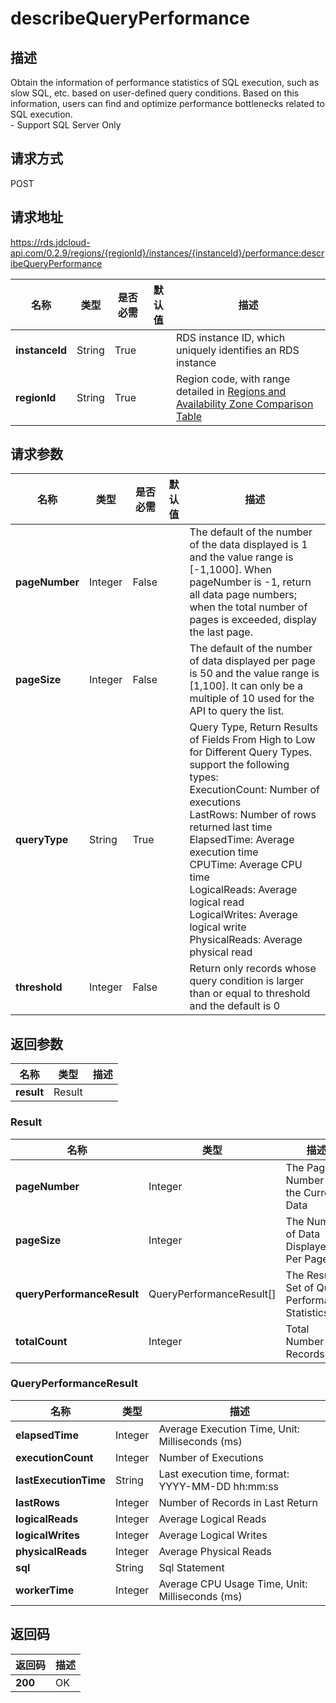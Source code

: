 # describeQueryPerformance


## 描述
Obtain the information of performance statistics of SQL execution, such as slow SQL, etc. based on user-defined query conditions. Based on this information, users can find and optimize performance bottlenecks related to SQL execution. <br>- Support SQL Server Only

## 请求方式
POST

## 请求地址
https://rds.jdcloud-api.com/0.2.9/regions/{regionId}/instances/{instanceId}/performance:describeQueryPerformance

|名称|类型|是否必需|默认值|描述|
|---|---|---|---|---|
|**instanceId**|String|True| |RDS instance ID, which uniquely identifies an RDS instance|
|**regionId**|String|True| |Region code, with range detailed in [Regions and Availability Zone Comparison Table](../Enum-Definitions/Regions-AZ.md)|

## 请求参数
|名称|类型|是否必需|默认值|描述|
|---|---|---|---|---|
|**pageNumber**|Integer|False| |The default of the number of the data displayed is 1 and the value range is [-1,1000]. When pageNumber is -1, return all data page numbers; when the total number of pages is exceeded, display the last page.|
|**pageSize**|Integer|False| |The default of the number of data displayed per page is 50 and the value range is [1,100]. It can only be a multiple of 10 used for the API to query the list.|
|**queryType**|String|True| |Query Type, Return Results of Fields From High to Low for Different Query Types. <br>support the following types: <br>ExecutionCount: Number of executions<br>LastRows: Number of rows returned last time<br>ElapsedTime: Average execution time<br>CPUTime: Average CPU time<br>LogicalReads: Average logical read<br>LogicalWrites: Average logical write<br>PhysicalReads: Average physical read<br>|
|**threshold**|Integer|False| |Return only records whose query condition is larger than or equal to threshold and the default is 0|


## 返回参数
|名称|类型|描述|
|---|---|---|
|**result**|Result| |

### Result
|名称|类型|描述|
|---|---|---|
|**pageNumber**|Integer|The Page Number of the Current Data|
|**pageSize**|Integer|The Number of Data Displayed Per Page|
|**queryPerformanceResult**|QueryPerformanceResult[]|The Result Set of Query Performance Statistics|
|**totalCount**|Integer|Total Number of Records|
### QueryPerformanceResult
|名称|类型|描述|
|---|---|---|
|**elapsedTime**|Integer|Average Execution Time, Unit: Milliseconds (ms)|
|**executionCount**|Integer|Number of Executions|
|**lastExecutionTime**|String|Last execution time, format: YYYY-MM-DD hh:mm:ss|
|**lastRows**|Integer|Number of Records in Last Return|
|**logicalReads**|Integer|Average Logical Reads|
|**logicalWrites**|Integer|Average Logical Writes|
|**physicalReads**|Integer|Average Physical Reads|
|**sql**|String|Sql Statement|
|**workerTime**|Integer|Average CPU Usage Time, Unit: Milliseconds (ms)|

## 返回码
|返回码|描述|
|---|---|
|**200**|OK|
